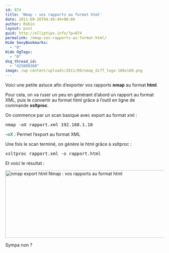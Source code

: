```yaml
---
id: 874
title: 'Nmap : vos rapports au format html'
date: 2011-09-26T04:49:49+00:00
author: Robin
layout: post
guid: http://elliptips.info/?p=874
permalink: /nmap-vos-rapports-au-format-html/
Hide SexyBookmarks:
  - "0"
Hide OgTags:
  - "0"
dsq_thread_id:
  - "425809268"
image: /wp-content/uploads/2011/09/nmap_diff_logo-180x160.png
---
```

Voici une petite astuce afin d’exporter vos rapports **nmap** au format **html**.

Pour cela, on va ruser un peu en générant d’abord un rapport au format XML, puis le convertir au format html grâce à l’outil en ligne de commande **xsltproc**.

On commence par un scan basique avec export au format xml :

<pre class="brush:shell">nmap -oX rapport.xml 192.168.1.10</pre>

<p class="brush:shell">
  <span style="color: #339966;"><strong>-oX</strong></span> : Permet l’export au format XML
</p>

<p class="brush:shell">
  Une fois le scan terminé, on génère le html grâce à xsltproc :
</p>

<pre class="brush:shell">xsltproc rapport.xml -o rapport.html</pre>

Et voici le résultat :

[<img class="size-full wp-image-875 aligncenter" title="nmap-export-html" src="http://elliptips.info/wp-content/uploads/2011/09/nmap-export-html.jpg" alt="nmap export html Nmap : vos rapports au format html " width="520" height="215" srcset="http://elliptips.info/wp-content/uploads/2011/09/nmap-export-html.jpg 650w, http://elliptips.info/wp-content/uploads/2011/09/nmap-export-html-300x124.jpg 300w" sizes="(max-width: 520px) 100vw, 520px" />](http://elliptips.info/wp-content/uploads/2011/09/nmap-export-html.jpg)

Sympa non ?